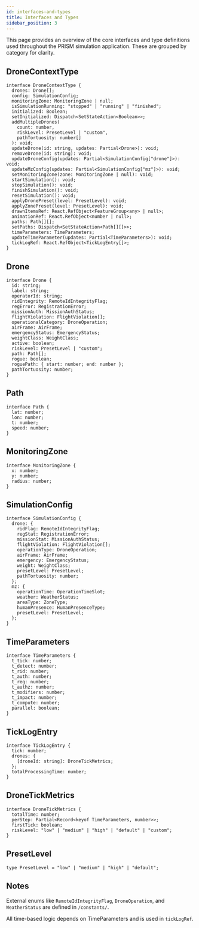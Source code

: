 ```yaml
---
id: interfaces-and-types
title: Interfaces and Types
sidebar_position: 3
---
```


This page provides an overview of the core interfaces and type definitions used throughout the PRISM simulation application. These are grouped by category for clarity.

## DroneContextType

```tsx
interface DroneContextType {
  drones: Drone[];
  config: SimulationConfig;
  monitoringZone: MonitoringZone | null;
  isSimulationRunning: "stopped" | "running" | "finished";
  initialized: Boolean;
  setInitialized: Dispatch<SetStateAction<Boolean>>;
  addMultipleDrones(
    count: number,
    riskLevel: PresetLevel | "custom",
    pathTortuosity: number[]
  ): void;
  updateDrone(id: string, updates: Partial<Drone>): void;
  removeDrone(id: string): void;
  updateDroneConfig(updates: Partial<SimulationConfig["drone"]>): void;
  updateMzConfig(updates: Partial<SimulationConfig["mz"]>): void;
  setMonitoringZone(zone: MonitoringZone | null): void;
  startSimulation(): void;
  stopSimulation(): void;
  finishSimulation(): void;
  resetSimulation(): void;
  applyDronePreset(level: PresetLevel): void;
  applyZonePreset(level: PresetLevel): void;
  drawnItemsRef: React.RefObject<FeatureGroup<any> | null>;
  animationRef: React.RefObject<number | null>;
  paths: Path[][];
  setPaths: Dispatch<SetStateAction<Path[][]>>;
  timeParameters: TimeParameters;
  updateTimeParameter(updates: Partial<TimeParameters>): void;
  tickLogRef: React.RefObject<TickLogEntry[]>;
}
```

## Drone

```tsx
interface Drone {
  id: string;
  label: string;
  operatorId: string;
  ridIntegrity: RemoteIdIntegrityFlag;
  regError: RegistrationError;
  missionAuth: MissionAuthStatus;
  flightViolation: FlightViolation[];
  operationalCategory: DroneOperation;
  airFrame: AirFrame;
  emergencyStatus: EmergencyStatus;
  weightClass: WeightClass;
  active: boolean;
  riskLevel: PresetLevel | "custom";
  path: Path[];
  rogue: boolean;
  roguePath: { start: number; end: number };
  pathTortuosity: number;
}
```

## Path

```tsx
interface Path {
  lat: number;
  lon: number;
  t: number;
  speed: number;
}
```

## MonitoringZone

```tsx
interface MonitoringZone {
  x: number;
  y: number;
  radius: number;
}
```

## SimulationConfig

```tsx
interface SimulationConfig {
  drone: {
    ridFlag: RemoteIdIntegrityFlag;
    regStat: RegistrationError;
    missionStat: MissionAuthStatus;
    flightViolation: FlightViolation[];
    operationType: DroneOperation;
    airFrame: AirFrame;
    emergency: EmergencyStatus;
    weight: WeightClass;
    presetLevel: PresetLevel;
    pathTortuosity: number;
  };
  mz: {
    operationTime: OperationTimeSlot;
    weather: WeatherStatus;
    areaType: ZoneType;
    humanPresence: HumanPresenceType;
    presetLevel: PresetLevel;
  };
}
```

## TimeParameters

```tsx
interface TimeParameters {
  t_tick: number;
  t_detect: number;
  t_rid: number;
  t_auth: number;
  t_reg: number;
  t_authz: number;
  t_modifiers: number;
  t_impact: number;
  t_compute: number;
  parallel: boolean;
}
```

## TickLogEntry

```tsx
interface TickLogEntry {
  tick: number;
  drones: {
    [droneId: string]: DroneTickMetrics;
  };
  totalProcessingTime: number;
}
```

## DroneTickMetrics

```tsx
interface DroneTickMetrics {
  totalTime: number;
  perStep: Partial<Record<keyof TimeParameters, number>>;
  firstTick: boolean;
  riskLevel: "low" | "medium" | "high" | "default" | "custom";
}
```

## PresetLevel

```tsx
type PresetLevel = "low" | "medium" | "high" | "default";
```

## Notes

External enums like `RemoteIdIntegrityFlag`, `DroneOperation`, and `WeatherStatus` are defined in `/constants/`.

All time-based logic depends on TimeParameters and is used in `tickLogRef`.
